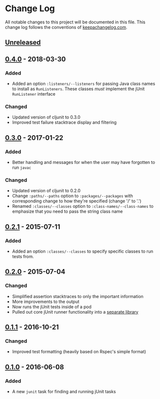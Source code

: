 # Change Log
All notable changes to this project will be documented in this
file. This change log follows the conventions
of [keepachangelog.com](http://keepachangelog.com/).


## [Unreleased]

[Unreleased]: https://github.com/RadicalZephyr/boot-junit/compare/0.3.0...HEAD

## [0.4.0] - 2018-03-30
### Added

- Added an option `:listeners/--listeners` for passing Java class
  names to install as `RunListeners`. These classes _must_ implement
  the jUnit `RunListener` interface

### Changed

- Updated version of cljunit to 0.3.0
- Improved test failure stacktrace display and filtering

[0.4.0]: https://github.com/RadicalZephyr/boot-junit/compare/0.3.0...0.4.0

## [0.3.0] - 2017-01-22
### Added

- Better handling and messages for when the user may have forgotten to
  run `javac`

### Changed

- Updated version of cljunit to 0.2.0
- Change `:paths/--paths` option to `:packages/--packages` with
  corresponding change to how they're specified (change '/' to '.')
- Renamed `:classes/--classes` option to `:class-names/--class-names`
  to emphasize that you need to pass the string class name

[0.3.0]: https://github.com/RadicalZephyr/boot-junit/compare/0.2.1...0.3.0

## [0.2.1] - 2015-07-11
### Added

- Added an option `:classes/--classes` to specify specific classes to
  run tests from.

[0.2.1]: https://github.com/RadicalZephyr/boot-junit/compare/0.2.0...0.2.1

## [0.2.0] - 2015-07-04
### Changed

- Simplified assertion stacktraces to only the important information
- More improvements to the output
- Now runs the jUnit tests inside of a pod
- Pulled out core jUnit runner functionality into a [separate library][cljunit]

[0.2.0]: https://github.com/RadicalZephyr/boot-junit/compare/0.1.1...0.2.0
[cljunit]: https://github.com/RadicalZephyr/cljunit


## [0.1.1] - 2016-10-21
### Changed

- Improved test formatting (heavily based on Rspec's simple format)

[0.1.1]: https://github.com/RadicalZephyr/boot-junit/compare/0.1.0...0.1.1


## [0.1.0] - 2016-06-08
### Added

- A new `junit` task for finding and running jUnit tasks

[0.1.0]: https://github.com/RadicalZephyr/boot-junit/compare/12e098a...0.1.0
